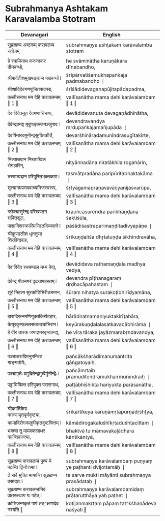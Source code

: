 # Subrahmanya Ashtakam Karavalamba Stotram

| Devanagari | English |
| ------ | ------ |
|  |  |
| सुब्रह्मण्य अष्टकम् करावलम्ब स्तोत्रम्   | subrahmaṇya aśhṭakam karāvalamba stotram   |
|  |  |
| हे स्वामिनाथ करुणाकर दीनबन्धो,   | he svāminātha karuṇākara dīnabandho,   |
| श्रीपार्वतीशमुखपङ्कज पद्मबन्धो ❘   | śrīpārvatīśamukhapaṅkaja padmabandho ❘   |
| श्रीशादिदेवगणपूजितपादपद्म,   | śrīśādidevagaṇapūjitapādapadma,   |
| वल्लीसनाथ मम देहि करावलम्बम् ‖ 1 ‖   | vallīsanātha mama dehi karāvalambam ‖ 1 ‖   |
|  |  |
| देवादिदेवनुत देवगणाधिनाथ,   | devādidevanuta devagaṇādhinātha,   |
| देवेन्द्रवन्द्य मृदुपङ्कजमञ्जुपाद ❘   | devendravandya mṛdupaṅkajamañjupāda ❘   |
| देवर्षिनारदमुनीन्द्रसुगीतकीर्ते,   | devarśhināradamunīndrasugītakīrte,   |
| वल्लीसनाथ मम देहि करावलम्बम् ‖ 2 ‖   | vallīsanātha mama dehi karāvalambam ‖ 2 ‖   |
|  |  |
| नित्यान्नदान निरताखिल रोगहारिन्,   | nityānnadāna niratākhila rogahārin,   |
| तस्मात्प्रदान परिपूरितभक्तकाम ❘   | tasmātpradāna paripūritabhaktakāma ❘   |
| शृत्यागमप्रणववाच्यनिजस्वरूप,   | śṛtyāgamapraṇavavācyanijasvarūpa,   |
| वल्लीसनाथ मम देहि करावलम्बम् ‖ 3 ‖   | vallīsanātha mama dehi karāvalambam ‖ 3 ‖   |
|  |  |
| क्रौञ्चासुरेन्द्र परिखण्डन शक्तिशूल,   | krauñcāsurendra parikhaṇḍana śaktiśūla,   |
| पाशादिशस्त्रपरिमण्डितदिव्यपाणे ❘   | pāśādiśastraparimaṇḍitadivyapāṇe ❘   |
| श्रीकुण्डलीश धृततुण्ड शिखीन्द्रवाह,   | śrīkuṇḍalīśa dhṛtatuṇḍa śikhīndravāha,   |
| वल्लीसनाथ मम देहि करावलम्बम् ‖ 4 ‖   | vallīsanātha mama dehi karāvalambam ‖ 4 ‖   |
|  |  |
| देवादिदेव रथमण्डल मध्य वेद्य,   | devādideva rathamaṇḍala madhya vedya,   |
| देवेन्द्र पीठनगरं दृढचापहस्तम् ❘   | devendra pīṭhanagaraṃ dṛḍhacāpahastam ❘   |
| शूरं निहत्य सुरकोटिभिरीड्यमान,   | śūraṃ nihatya surakoṭibhirīḍyamāna,   |
| वल्लीसनाथ मम देहि करावलम्बम् ‖ 5 ‖   | vallīsanātha mama dehi karāvalambam ‖ 5 ‖   |
|  |  |
| हारादिरत्नमणियुक्तकिरीटहार,   | hārādiratnamaṇiyuktakirīṭahāra,   |
| केयूरकुण्डललसत्कवचाभिराम ❘   | keyūrakuṇḍalalasatkavacābhirāma ❘   |
| हे वीर तारक जयाzमरबृन्दवन्द्य,   | he vīra tāraka jayāzmarabṛndavandya,   |
| वल्लीसनाथ मम देहि करावलम्बम् ‖ 6 ‖   | vallīsanātha mama dehi karāvalambam ‖ 6 ‖   |
|  |  |
| पञ्चाक्षरादिमनुमन्त्रित गाङ्गतोयैः,   | pañcākśharādimanumantrita gāṅgatoyaiḥ,   |
| पञ्चामृतैः प्रमुदितेन्द्रमुखैर्मुनीन्द्रैः ❘   | pañcāmṛtaiḥ pramuditendramukhairmunīndraiḥ ❘   |
| पट्टाभिषिक्त हरियुक्त परासनाथ,   | paṭṭābhiśhikta hariyukta parāsanātha,   |
| वल्लीसनाथ मम देहि करावलम्बम् ‖ 7 ‖   | vallīsanātha mama dehi karāvalambam ‖ 7 ‖   |
|  |  |
| श्रीकार्तिकेय करुणामृतपूर्णदृष्ट्या,   | śrīkārtikeya karuṇāmṛtapūrṇadṛśhṭyā,   |
| कामादिरोगकलुषीकृतदुष्टचित्तम् ❘   | kāmādirogakaluśhīkṛtaduśhṭacittam ❘   |
| भक्त्वा तु मामवकलाधर कान्तिकान्त्या,   | bhaktvā tu māmavakaḻādhara kāntikāntyā,   |
| वल्लीसनाथ मम देहि करावलम्बम् ‖ 8 ‖   | vallīsanātha mama dehi karāvalambam ‖ 8 ‖   |
|  |  |
| सुब्रह्मण्य करावलम्बं पुण्यं ये पठन्ति द्विजोत्तमाः ❘   | subrahmaṇya karāvalambaṃ puṇyaṃ ye paṭhanti dvijottamāḥ ❘   |
| ते सर्वे मुक्ति मायान्ति सुब्रह्मण्य प्रसादतः ❘   | te sarve mukti māyānti subrahmaṇya prasādataḥ ❘   |
| सुब्रह्मण्य करावलम्बमिदं प्रातरुत्थाय यः पठेत् ❘   | subrahmaṇya karāvalambamidaṃ prātarutthāya yaḥ paṭhet ❘   |
| कोटिजन्मकृतं पापं तत्^क्षणादेव नश्यति ‖   | koṭijanmakṛtaṃ pāpaṃ tat^kśhaṇādeva naśyati ‖   |
|  |  |
